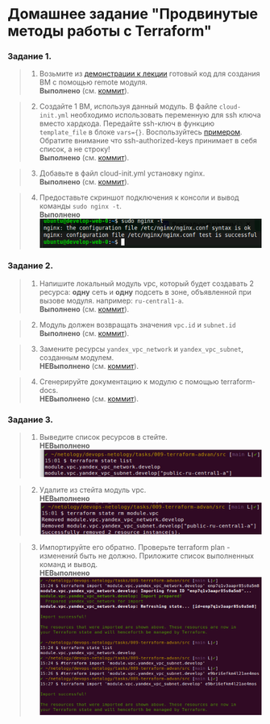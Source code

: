 # Домашнее задание "Продвинутые методы работы с Terraform"

### Задание 1.

> 1. Возьмите из [демонстрации к лекции](https://github.com/netology-code/ter-homeworks/tree/main/04/demonstration1) готовый код для создания ВМ с помощью remote модуля.  
**Выполнено** (см. [коммит](https://github.com/ipodovalov/devops-netology/commit/212888c)).

> 2. Создайте 1 ВМ, используя данный модуль. В файле `cloud-init.yml` необходимо использовать переменную для ssh ключа вместо хардкода. Передайте ssh-ключ в функцию `template_file` в блоке `vars={}`. Воспользуйтесь [примером](https://grantorchard.com/dynamic-cloudinit-content-with-terraform-file-templates/). Обратите внимание что ssh-authorized-keys принимает в себя список, а не строку!  
**Выполнено** (см. [коммит](https://github.com/ipodovalov/devops-netology/commit/454a7a2)).

> 3. Добавьте в файл cloud-init.yml установку nginx.  
**Выполнено** (см. [коммит](https://github.com/ipodovalov/devops-netology/commit/819497e)).

> 4. Предоставьте скриншот подключения к консоли и вывод команды `sudo nginx -t`.  
**Выполнено**   
![demo](./1.png)

### Задание 2.

> 1. Напишите локальный модуль vpc, который будет создавать 2 ресурса: **одну** сеть и **одну** подсеть в зоне, объявленной при вызове модуля. например: `ru-central1-a`.  
**Выполнено** (см. [коммит](https://github.com/ipodovalov/devops-netology/commit/7ecc2d4)).

> 2. Модуль должен возвращать значения `vpc.id` и `subnet.id`  
**Выполнено** (см. [коммит](https://github.com/ipodovalov/devops-netology/commit/4bbfe1e)).

> 3. Замените ресурсы `yandex_vpc_network` и `yandex_vpc_subnet`, созданным модулем.  
**НЕВыполнено** (см. [коммит](https://github.com/ipodovalov/devops-netology/commit/)).

> 4. Сгенерируйте документацию к модулю с помощью terraform-docs.  
**НЕВыполнено** (см. [коммит](https://github.com/ipodovalov/devops-netology/commit/)).

### Задание 3.

> 1. Выведите список ресурсов в стейте.  
**НЕВыполнено**  
![demo](./2.png)

> 2. Удалите из стейта модуль vpc.  
**НЕВыполнено**  
![demo](./3.png)

> 3. Импортируйте его обратно. Проверьте terraform plan - изменений быть не должно. Приложите список выполненных команд и вывод.  
**НЕВыполнено**  
![demo](./4.png)
